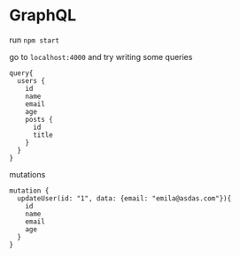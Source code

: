 # GraphQL

run `npm start`

go to `localhost:4000` and try writing some queries

```
query{
  users {
    id
    name
    email
    age
    posts {
      id
      title
    }
  }
}
```

mutations

```
mutation {
  updateUser(id: "1", data: {email: "emila@asdas.com"}){
    id
    name
    email
    age
  }
}
```

